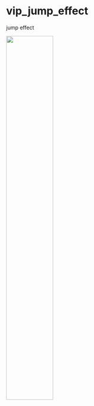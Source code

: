 # vip_jump_effect
jump effect

[<img src="https://img.youtube.com/vi/N68Who1DJpk/2.jpg" width="50%">](https://youtu.be/N68Who1DJpk)
